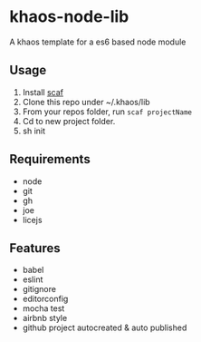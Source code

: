 # khaos-node-lib

A khaos template for a es6 based node module

## Usage

1. Install [scaf](https://github.com/parro-it/scaf)
2. Clone this repo under ~/.khaos/lib
3. From your repos folder, run `scaf projectName`
4. Cd to new project folder.
5. sh init

## Requirements

* node
* git
* gh
* joe
* licejs

## Features

* babel
* eslint
* gitignore
* editorconfig
* mocha test
* airbnb style
* github project autocreated & auto published
